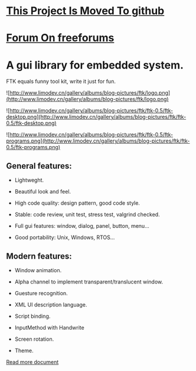 # [This Project Is Moved To github](https://github.com/xianjimli/ftk) #
# [Forum On freeforums](http://funnytoolkit.freeforums.org/index.php) #

#  #
#  #
#  #
#  #

# A gui library for embedded system. #

FTK equals funny tool kit, write it just for fun.

![http://www.limodev.cn/gallery/albums/blog-pictures/ftk/logo.png](http://www.limodev.cn/gallery/albums/blog-pictures/ftk/logo.png)

![http://www.limodev.cn/gallery/albums/blog-pictures/ftk/ftk-0.5/ftk-desktop.png](http://www.limodev.cn/gallery/albums/blog-pictures/ftk/ftk-0.5/ftk-desktop.png)

![http://www.limodev.cn/gallery/albums/blog-pictures/ftk/ftk-0.5/ftk-programs.png](http://www.limodev.cn/gallery/albums/blog-pictures/ftk/ftk-0.5/ftk-programs.png)

## General features: ##

  * Lightweght.

  * Beautiful look and feel.

  * High code quality: design pattern, good code style.

  * Stable: code review, unit test, stress test, valgrind checked.

  * Full gui features: window, dialog, panel, button, menu...

  * Good portability: Unix, Windows, RTOS...



## Modern features: ##

  * Window animation.

  * Alpha channel to implement transparent/translucent window.

  * Guesture recognition.

  * XML UI description language.

  * Script binding.

  * InputMethod with Handwrite

  * Screen rotation.

  * Theme.

[Read more document](http://www.limodev.cn/blog/archives/tag/ftk)
